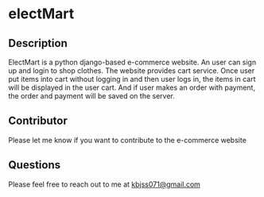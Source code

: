 # electMart

## Description
ElectMart is a python django-based e-commerce website. An user can sign up and login to shop clothes. The website provides cart service. Once user put items into cart without logging in and then user logs in, the items in cart will be displayed in the user cart. And if user makes an order with payment, the order and payment will be saved on the server.

## Contributor
Please let me know if you want to contribute to the e-commerce website

## Questions
Please feel free to reach out to me at kbjss071@gmail.com